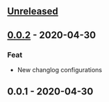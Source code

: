 <a name="unreleased"></a>
## [Unreleased]


<a name="0.0.2"></a>
## [0.0.2] - 2020-04-30
### Feat
- New changlog configurations


<a name="0.0.1"></a>
## 0.0.1 - 2020-04-30

[Unreleased]: https://github.com/gopisaba/test-release/compare/0.0.2...HEAD
[0.0.2]: https://github.com/gopisaba/test-release/compare/0.0.1...0.0.2
